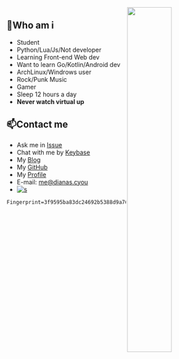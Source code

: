 
<a href="https://profile.codersrank.io/user/sudoskys/">
<img width="45%" align="right" src="https://metrics.lecoq.io/sudoskys?template=classic&languages=1&isocalendar=1&base=header%2C%20activity%2C%20community%2C%20repositories%2C%20metadata&base.indepth=false&base.hireable=false&base.skip=false&isocalendar=false&isocalendar.duration=half-year&languages=false&languages.ignored=HTML%2CCSS%2CSCSS%2CTeX&languages.skipped=Blog&languages.limit=8&languages.threshold=0%25&languages.other=false&languages.colors=github&languages.sections=most-used&languages.indepth=false&languages.analysis.timeout=15&languages.categories=markup%2C%20programming&languages.recent.categories=markup%2C%20programming&languages.recent.load=300&languages.recent.days=14&config.timezone=Asia%2FShanghai" />
</a>

<!--
<img width="50%" align="right" src="https://cr-skills-chart-widget.azurewebsites.net/api/api?username=sudoskys&skills=Java,JSON,HTML,JavaScript,,Python,Shell,TypeScript,Vue" />
-->


##  👋Who am i

- Student
- Python/Lua/Js/Not developer
- Learning Front-end Web  dev
- Want to learn Go/Kotlin/Android dev
- ArchLinux/Windrows user
- Rock/Punk Music
- Gamer
- Sleep 12 hours a day
- **Never watch virtual up**

## 📫Contact me

-   Ask me in [Issue](https://github.com/sudoskys/sudoskys/issues)
-   Chat with me by [Keybase](https://keybase.io/alicecoco)
-   My [Blog](https://blog.dianas.cyou)
-   My [GitHub](https://github.com/sudoskys)
-   My [Profile](https://profile.codersrank.io/user/sudoskys/)
-   E-mail: [me@dianas.cyou](mailto:me@dianas.cyou)
-   [![s](https://img.shields.io/badge/Become-Sponsor-DB94A2)](https://afdian.net/a/Suki1077)

```finger print
Fingerprint=3f9595ba83dc24692b5388d9a7639ce0c4d18c1b
```
<!--
## 🌾 ?

![Python](http://img.shields.io/badge/Python-3776AB?style=flat-square&logo=python&logoColor=ffffff)
![Lua](https://img.shields.io/badge/lua-%232C2D72.svg?style=flat-square&logo=lua&logoColor=white)
![MongoDB](https://img.shields.io/badge/MongoDB-%234ea94b.svg?style=flat-square&logo=mongodb&logoColor=white)
![Redis](https://img.shields.io/badge/redis-%23DD0031.svg?style=flat-square&logo=redis&logoColor=white)
![Docker](https://img.shields.io/badge/docker-%230db7ed.svg?style=flat-square&logo=docker&logoColor=white)
![C++](https://img.shields.io/badge/c-%2300599C.svg?style=flat-square&logo=c++&logoColor=white)

![Vercel](https://img.shields.io/badge/vercel-%23000000.svg?style=flat-square&logo=vercel&logoColor=white)

------------

![a](https://github.com/sudoskys/sudoskys/blob/main/love.jpeg)
-->




